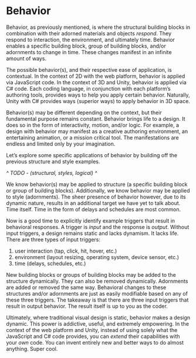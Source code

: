 # Behavior

Behavior, as previously mentioned, is where the structural building blocks in combination with their adorned materials and objects *respond*. They respond to interaction, the environment, and ultimately time. Behavior enables a specific building block, group of building blocks, and/or adornments to change in time. These changes manifest in an infinite amount of ways.

The possible behavior(s), and their respective ease of application, is contextual. In the context of 2D with the web platform, behavior is applied via JavaScript code. In the context of 3D and Unity, behavior is applied via C# code. Each coding language, in conjunction with each platform’s authoring tools, provides ways to help you apply certain behavior. Naturally, Unity with C# provides ways (superior ways) to apply behavior in 3D space. 

Behavior(s) may be different depending on the context, but their fundamental purpose remains constant. Behavior brings life to a design. It does so in the form of interactivity, motion, and/or logic. For example, a design with behavior may manifest as a creative authoring environment, an entertaining animation, or a mission critical tool. The manifestations are endless and limited only by your imagination.

Let’s explore some specific applications of behavior by building off the previous structure and style examples.

 *^ TODO - (structural, styles, logical) ^*

We know behavior(s) may be applied to structure (a specific building block or group of building blocks). Additionally, we know behavior may be applied to style (adornments). The sheer presence of behavior however, due to its dynamic nature, results in an additional target we have yet to talk about. Time itself. Time in the form of delays and schedules are most common.

Now is a good time to explicitly identify example triggers that result in behavioral responses. A trigger is *input* and the response is *output*. Without input triggers, a design remains static and lacks dynamism. It lacks life. There are three types of input triggers:

1. user interaction (tap, click, hit, hover, etc.)
2. environment (layout resizing, operating system, device sensor, etc.)
3. time (delays, schedules, etc.)

New building blocks or groups of building blocks may be added to the structure dynamically. They can also be removed dynamically. Adornments are added or removed the same way. Behavioral changes to these structures and/or adornments are just as easily modifiable based on any of these three triggers. The takeaway is that there are three input triggers that result in output behavior. The result itself is up to you as the coder.

Ultimately, where traditional visual design is static, behavior makes a design dynamic. This power is addictive, useful, and extremely empowering. In the context of the web platform and Unity, instead of using solely what the JavaScript and C# code provides, you can *extend* their capabilities with your *own* code. You can invent entirely new and better ways to do almost anything. Super cool.
